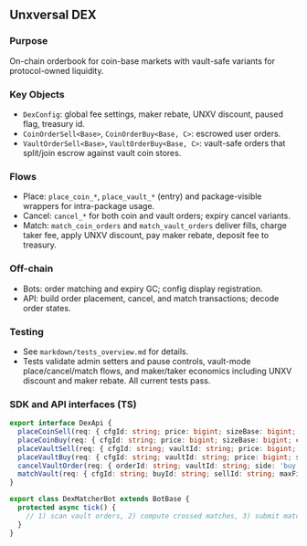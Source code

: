 ## Unxversal DEX

### Purpose
On-chain orderbook for coin-base markets with vault-safe variants for protocol-owned liquidity.

### Key Objects
- `DexConfig`: global fee settings, maker rebate, UNXV discount, paused flag, treasury id.
- `CoinOrderSell<Base>`, `CoinOrderBuy<Base, C>`: escrowed user orders.
- `VaultOrderSell<Base>`, `VaultOrderBuy<Base, C>`: vault-safe orders that split/join escrow against vault coin stores.

### Flows
- Place: `place_coin_*`, `place_vault_*` (entry) and package-visible wrappers for intra-package usage.
- Cancel: `cancel_*` for both coin and vault orders; expiry cancel variants.
- Match: `match_coin_orders` and `match_vault_orders` deliver fills, charge taker fee, apply UNXV discount, pay maker rebate, deposit fee to treasury.

### Off-chain
- Bots: order matching and expiry GC; config display registration.
- API: build order placement, cancel, and match transactions; decode order states.

### Testing
- See `markdown/tests_overview.md` for details.
- Tests validate admin setters and pause controls, vault-mode place/cancel/match flows, and maker/taker economics including UNXV discount and maker rebate. All current tests pass.

### SDK and API interfaces (TS)
```ts
export interface DexApi {
  placeCoinSell(req: { cfgId: string; price: bigint; sizeBase: bigint; baseCoin: string; expiryMs: bigint; }): Promise<TxBuildResult>;
  placeCoinBuy(req: { cfgId: string; price: bigint; sizeBase: bigint; collateralCoin: string; expiryMs: bigint; }): Promise<TxBuildResult>;
  placeVaultSell(req: { cfgId: string; vaultId: string; price: bigint; sizeBase: bigint; expiryMs: bigint; }): Promise<TxBuildResult>;
  placeVaultBuy(req: { cfgId: string; vaultId: string; price: bigint; sizeBase: bigint; expiryMs: bigint; }): Promise<TxBuildResult>;
  cancelVaultOrder(req: { orderId: string; vaultId: string; side: 'buy'|'sell'; }): Promise<TxBuildResult>;
  matchVault(req: { cfgId: string; buyId: string; sellId: string; maxFillBase: bigint; takerIsBuyer: boolean; bounds: { min: bigint; max: bigint }; buyerVaultId: string; sellerVaultId: string; unxvCoins?: string[]; }): Promise<TxBuildResult>;
}

export class DexMatcherBot extends BotBase {
  protected async tick() {
    // 1) scan vault orders, 2) compute crossed matches, 3) submit matchVault() txs
  }
}
```


